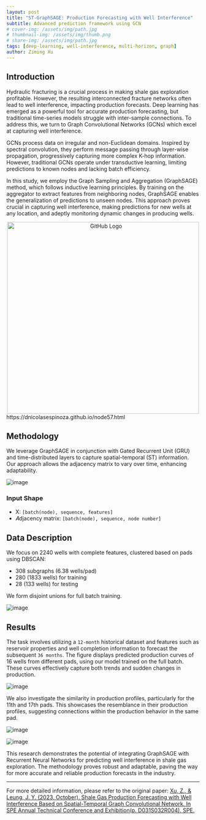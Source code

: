 ```yaml
---
layout: post
title: "ST-GraphSAGE: Production Forecasting with Well Interference"
subtitle: Advanced prediction framework using GCN
# cover-img: /assets/img/path.jpg
# thumbnail-img: /assets/img/thumb.png
# share-img: /assets/img/path.jpg
tags: [deep-learning, well-interference, multi-horizon, graph]
author: Ziming Xu
---
```


## Introduction

Hydraulic fracturing is a crucial process in making shale gas exploration profitable. However, the resulting interconnected fracture networks often lead to well interference, impacting production forecasts. Deep learning has emerged as a powerful tool for accurate production forecasting, but traditional time-series models struggle with inter-sample connections. To address this, we turn to Graph Convolutional Networks (GCNs) which excel at capturing well interference.

GCNs process data on irregular and non-Euclidean domains. Inspired by spectral convolution, they perform message passing through layer-wise propagation, progressively capturing more complex K-hop information. However, traditional GCNs operate under transductive learning, limiting predictions to known nodes and lacking batch efficiency. 

In this study, we employ the Graph Sampling and Aggregation (GraphSAGE) method, which follows inductive learning principles. By training on the aggregator to extract features from neighboring nodes, GraphSAGE enables the generalization of predictions to unseen nodes. This approach proves crucial in capturing well interference, making predictions for new wells at any location, and adeptly monitoring dynamic changes in producing wells.

<div style="text-align:center">
  <img src="https://github.com/ziming-zx/ST-GraphSAGE/assets/55851734/ec4b0f24-a93e-4c31-8501-15b8d645389d" alt="GitHub Logo" width="500">
</div>
https://dnicolasespinoza.github.io/node57.html 

## Methodology

We leverage GraphSAGE in conjunction with Gated Recurrent Unit (GRU) and time-distributed layers to capture spatial-temporal (ST) information. Our approach allows the adjacency matrix to vary over time, enhancing adaptability.

![image](https://github.com/ziming-zx/ST-GraphSAGE/assets/55851734/7585cf40-6598-40ac-b95f-fc510a0e4f78)



### Input Shape

- X: `[batch(node), sequence, features]`
- 𝐴djacency matrix: `[batch(node), sequence, node number]`

## Data Description

We focus on 2240 wells with complete features, clustered based on pads using DBSCAN:

- 308 subgraphs (6.38 wells/pad)
- 280 (1833 wells) for training
- 28 (133 wells) for testing

We form disjoint unions for full batch training.

![image](https://github.com/ziming-zx/ST-GraphSAGE/assets/55851734/05326eaa-2be4-4d85-af6b-b15faa632392)


## Results

The task involves utilizing a `12-month` historical dataset and features such as reservoir properties and well completion information to forecast the subsequent `36 months`. The figure displays predicted production curves of 16 wells from different pads, using our model trained on the full batch. These curves effectively capture both trends and sudden changes in production.

![image](https://github.com/ziming-zx/ST-GraphSAGE/assets/55851734/10b324aa-7f64-4e0f-9218-c1726a475bc1)


We also investigate the similarity in production profiles, particularly for the 11th and 17th pads. This showcases the resemblance in their production profiles, suggesting connections within the production behavior in the same pad.

![image](https://github.com/ziming-zx/ST-GraphSAGE/assets/55851734/db352245-7383-4449-851e-65b18081ae06)

![image](https://github.com/ziming-zx/ST-GraphSAGE/assets/55851734/0f3f75af-4524-43ea-be6b-954bee4d2c7b)

This research demonstrates the potential of integrating GraphSAGE with Recurrent Neural Networks for predicting well interference in shale gas exploration. The methodology proves robust and adaptable, paving the way for more accurate and reliable production forecasts in the industry.

----------------
For more detailed information, please refer to the original paper: [Xu, Z., & Leung, J. Y. (2023, October). Shale Gas Production Forecasting with Well Interference Based on Spatial-Temporal Graph Convolutional Network. In SPE Annual Technical Conference and Exhibition(p. D031S032R004). SPE.](https://doi.org/10.2118/215056-MS)
